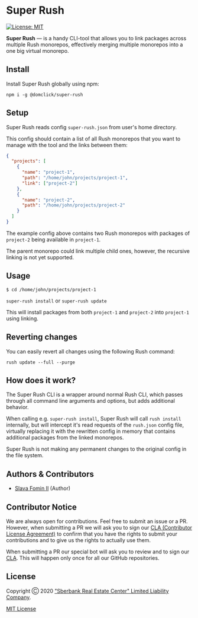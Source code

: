 
# Super Rush

[![License: MIT](https://img.shields.io/github/license/domclick/super-rush?cachebust)](./LICENSE.md)

**Super Rush** — is a handy CLI-tool that allows you to link packages
across multiple Rush monorepos, effectively merging multiple monorepos
into a one big virtual monorepo.


## Install

Install Super Rush globally using npm:

`npm i -g @domclick/super-rush`


## Setup

Super Rush reads config `super-rush.json` from user's home directory.

This config should contain a list of all Rush monorepos that you want to manage
with the tool and the links between them:

```json
{
  "projects": [
    {
      "name": "project-1",
      "path": "/home/john/projects/project-1",
      "link": ["project-2"]
    },
    {
      "name": "project-2",
      "path": "/home/john/projects/project-2"
    }
  ]
}
```

The example config above contains two Rush monorepos with packages of
`project-2` being available in `project-1`.

The parent monorepo could link multiple child ones, however,
the recursive linking is not yet supported.


## Usage

`$ cd /home/john/projects/project-1`

`super-rush install` or `super-rush update`

This will install packages from both `project-1` and `project-2`
into `project-1` using linking.


## Reverting changes

You can easily revert all changes using the following Rush command:

`rush update --full --purge`


## How does it work?

The Super Rush CLI is a wrapper around normal Rush CLI,
which passes through all command line arguments and options,
but adds additional behavior.

When calling e.g. `super-rush install`, Super Rush will call `rush install`
internally, but will intercept it's read requests of the `rush.json` config file,
virtually replacing it with the rewritten config in memory that contains additional
packages from the linked monorepos.

Super Rush is not making any permanent changes to the original config in the file system.


## Authors & Contributors

- [Slava Fomin II](https://github.com/slavafomin) (Author)


## Contributor Notice

We are always open for contributions. Feel free to submit an issue
or a PR. However, when submitting a PR we will ask you to sign
our [CLA (Contributor License Agreement)][cla-text] to confirm that you
have the rights to submit your contributions and to give us the rights
to actually use them.

When submitting a PR our special bot will ask you to review and to sign
our [CLA][cla-text]. This will happen only once for all our GitHub repositories.


## License

Copyright Ⓒ 2020
["Sberbank Real Estate Center" Limited Liability Company](https://domclick.ru/).

[MIT License](./LICENSE.md)



  [cla-text]: https://gist.github.com/royroev/3c931dc45259d8abd14763887dcaba8c
